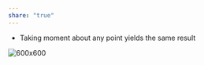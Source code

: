 ```yaml
---
share: "true"
---
```


- Taking moment about any point yields the same result
 
![600x600](Moment%20calculations)
